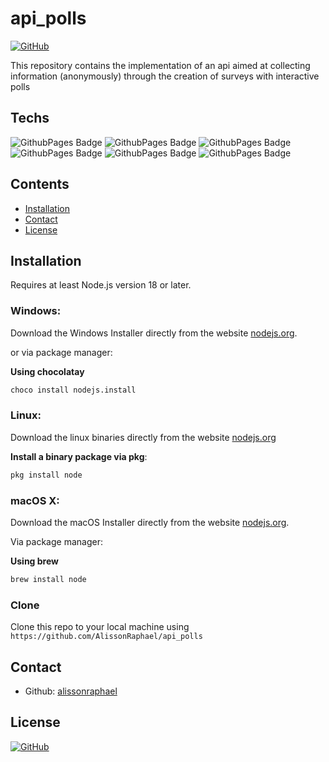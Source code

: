 # api_polls
[![GitHub](https://img.shields.io/github/license/AlissonRaphael/api_rent_a_car)](https://github.com/AlissonRaphael/api_polls/blob/main/LICENSE)


This repository contains the implementation of an api aimed at collecting information (anonymously) through the creation of surveys with interactive polls

## Techs
![GithubPages Badge](https://img.shields.io/badge/-TypeScript-000?style=flat-square&logo=typescript&logoColor=white&color=3178C6)
![GithubPages Badge](https://img.shields.io/badge/-Node.js-000?style=flat-square&logo=nodedotjs&logoColor=white&color=339933)
![GithubPages Badge](https://img.shields.io/badge/-Express-000?style=flat-square&logo=express&logoColor=white&color=000000)
![GithubPages Badge](https://img.shields.io/badge/-PostgresSQL-000?style=flat-square&logo=postgresql&logoColor=white&color=4169E1)
![GithubPages Badge](https://img.shields.io/badge/-Jest-000?style=flat-square&logo=jest&logoColor=white&color=C21325)
![GithubPages Badge](https://img.shields.io/badge/-ESLint-000?style=flat-square&logo=eslint&logoColor=white&color=4B32C3)

## Contents
- [Installation](#installation)
- [Contact](#contact)
- [License](#license)

## Installation
Requires at least Node.js version 18 or later.

### Windows:

Download the Windows Installer directly from the website [nodejs.org](https://nodejs.org/en/download/).

or via package manager:

__Using chocolatay__
```sh
choco install nodejs.install
```

### Linux:

Download the linux binaries directly from the website [nodejs.org](https://nodejs.org/en/download/)

__Install a binary package via pkg__:
```sh
pkg install node
```

### macOS X:

Download the macOS Installer directly from the website [nodejs.org](https://nodejs.org/en/download/).

Via package manager:

__Using brew__
```sh
brew install node
```


### Clone

Clone this repo to your local machine using `https://github.com/AlissonRaphael/api_polls`

## Contact
- Github: [alissonraphael](https://gist.github.com/AlissonRaphael)

## License

[![GitHub](https://img.shields.io/github/license/AlissonRaphael/api_rent_a_car)](https://github.com/AlissonRaphael/api_polls/blob/main/LICENSE)